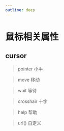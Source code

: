 ```yaml
---
outline: deep
---
```


# 鼠标相关属性

## cursor

> pointer 小手

> move 移动

> wait 等待

> crosshair 十字

> help 帮助

> url() 自定义
